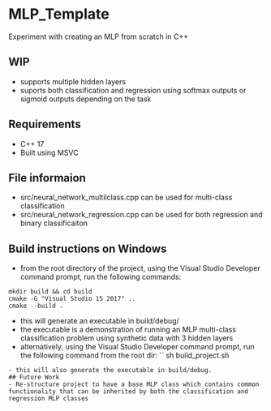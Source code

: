 # MLP_Template
Experiment with creating an MLP from scratch in C++
## WIP
- supports multiple hidden layers
- suports both classification and regression using softmax outputs or sigmoid outputs depending on the task
## Requirements
- C++ 17
- Built using MSVC
## File informaion
- src/neural_network_multilclass.cpp can be used for multi-class classification
- src/neural_network_regression.cpp can be used for both regression and binary classificaiton
## Build instructions on Windows
- from the root directory of the project, using the Visual Studio Developer command prompt, run the following commands:
```
mkdir build && cd build
cmake -G "Visual Studio 15 2017" ..
cmake --build .
```
- this will generate an executable in build/debug/
- the executable is a demonstration of running an MLP multi-class classification problem using synthetic data with 3 hidden layers
- alternatively, using the Visual Studio Developer command prompt, run the following command from the root dir:
``
sh build_project.sh
```
- this will also generate the executable in build/debug.
## Future Work
- Re-structure project to have a base MLP class which contains common functionality that can be inherited by both the classification and regression MLP classes
